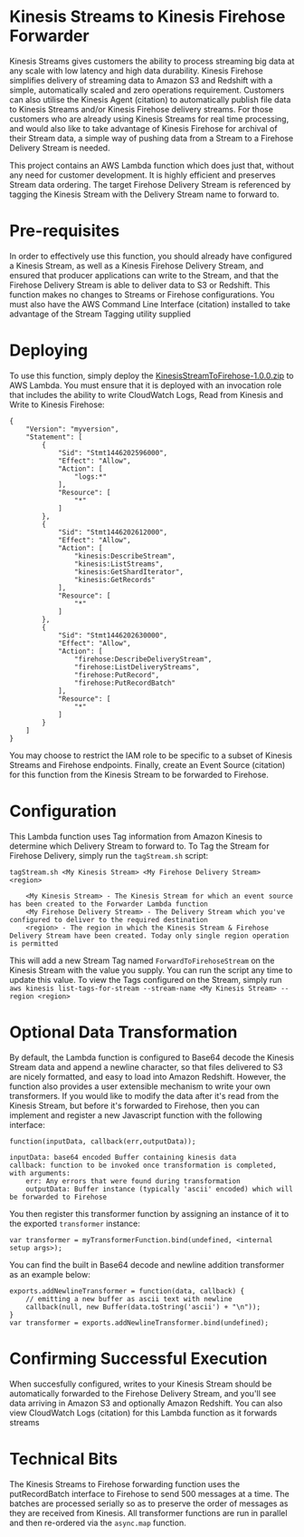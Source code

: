 # Kinesis Streams to Kinesis Firehose Forwarder

Kinesis Streams gives customers the ability to process streaming big data at any scale with low latency and high data durability. Kinesis Firehose simplifies delivery of streaming data to Amazon S3 and Redshift with a simple, automatically scaled and zero operations requirement. Customers can also utilise the Kinesis Agent (citation) to automatically publish file data to Kinesis Streams and/or Kinesis Firehose delivery streams. For those customers who are already using Kinesis Streams for real time processing, and would also like to take advantage of Kinesis Firehose for archival of their Stream data, a simple way of pushing data from a Stream to a Firehose Delivery Stream is needed.

This project contains an AWS Lambda function which does just that, without any need for customer development. It is highly efficient and preserves Stream data ordering. The target Firehose Delivery Stream is referenced by tagging the Kinesis Stream with the Delivery Stream name to forward to.

# Pre-requisites

In order to effectively use this function, you should already have configured a Kinesis Stream, as well as a Kinesis Firehose Delivery Stream, and ensured that producer applications can write to the Stream, and that the Firehose Delivery Stream is able to deliver data to S3 or Redshift. This function makes no changes to Streams or Firehose configurations. You must also have the AWS Command Line Interface (citation) installed to take advantage of the Stream Tagging utility supplied

# Deploying

To use this function, simply deploy the [KinesisStreamToFirehose-1.0.0.zip](https://github.com/awslabs/kinesis-stream-to-firehose/dist/KinesisStreamToFirehose-1.0.0.zip) to AWS Lambda. You must ensure that it is deployed with an invocation role that includes the ability to write CloudWatch Logs, Read from Kinesis and Write to Kinesis Firehose:

```
{
    "Version": "myversion",
    "Statement": [
        {
            "Sid": "Stmt1446202596000",
            "Effect": "Allow",
            "Action": [
                "logs:*"
            ],
            "Resource": [
                "*"
            ]
        },
        {
            "Sid": "Stmt1446202612000",
            "Effect": "Allow",
            "Action": [
                "kinesis:DescribeStream",
                "kinesis:ListStreams",
                "kinesis:GetShardIterator",
                "kinesis:GetRecords"
            ],
            "Resource": [
                "*"
            ]
        },
        {
            "Sid": "Stmt1446202630000",
            "Effect": "Allow",
            "Action": [
                "firehose:DescribeDeliveryStream",
                "firehose:ListDeliveryStreams",
                "firehose:PutRecord",
                "firehose:PutRecordBatch"
            ],
            "Resource": [
                "*"
            ]
        }
    ]
}
```

You may choose to restrict the IAM role to be specific to a subset of Kinesis Streams and Firehose endpoints. Finally, create an Event Source (citation) for this function from the Kinesis Stream to be forwarded to Firehose.

# Configuration

This Lambda function uses Tag information from Amazon Kinesis to determine which Delivery Stream to forward to. To Tag the Stream for Firehose Delivery, simply run the ```tagStream.sh``` script:

```
tagStream.sh <My Kinesis Stream> <My Firehose Delivery Stream> <region>

	<My Kinesis Stream> - The Kinesis Stream for which an event source has been created to the Forwarder Lambda function
	<My Firehose Delivery Stream> - The Delivery Stream which you've configured to deliver to the required destination
	<region> - The region in which the Kinesis Stream & Firehose Delivery Stream have been created. Today only single region operation is permitted
```

This will add a new Stream Tag named ```ForwardToFirehoseStream``` on the Kinesis Stream with the value you supply. You can run the script any time to update this value. To view the Tags configured on the Stream, simply run ```aws kinesis list-tags-for-stream --stream-name <My Kinesis Stream> --region <region>```

# Optional Data Transformation

By default, the Lambda function is configured to Base64 decode the Kinesis Stream data and append a newline character, so that files delivered to S3 are nicely formatted, and easy to load into Amazon Redshift. However, the function also provides a user extensible mechanism to write your own transformers. If you would like to modify the data after it's read from the Kinesis Stream, but before it's forwarded to Firehose, then you can implement and register a new Javascript function with the following interface:

```
function(inputData, callback(err,outputData));

inputData: base64 encoded Buffer containing kinesis data
callback: function to be invoked once transformation is completed, with arguments:
	err: Any errors that were found during transformation
	outputData: Buffer instance (typically 'ascii' encoded) which will be forwarded to Firehose
```

You then register this transformer function by assigning an instance of it to the exported ```transformer``` instance:

```
var transformer = myTransformerFunction.bind(undefined, <internal setup args>);
```

You can find the built in Base64 decode and newline addition transformer as an example below:

```
exports.addNewlineTransformer = function(data, callback) {
	// emitting a new buffer as ascii text with newline
	callback(null, new Buffer(data.toString('ascii') + "\n"));
}
var transformer = exports.addNewlineTransformer.bind(undefined);
```

# Confirming Successful Execution

When succesfully configured, writes to your Kinesis Stream should be automatically forwarded to the Firehose Delivery Stream, and you'll see data arriving in Amazon S3 and optionally Amazon Redshift. You can also view CloudWatch Logs (citation) for this Lambda function as it forwards streams

# Technical Bits

The Kinesis Streams to Firehose forwarding function uses the putRecordBatch interface to Firehose to send 500 messages at a time. The batches are processed serially so as to preserve the order of messages as they are received from Kinesis. All transformer functions are run in parallel and then re-ordered via the ```async.map``` function.
